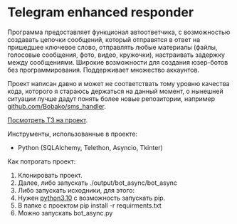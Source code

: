 # Telegram enhanced responder

Программа предоставляет функционал автоответчика, с возможностью создавать цепочки сообщений, который отправятся в ответ
на пришедшее ключевое слово, отправлять любые материалы (файлы, голосовые сообщения, фото, видео, кружочки), настраивать
задержку между сообщениями. Широкие возможности для создания юзер-ботов без программирования. Поддерживает множество 
аккаунтов.

Проект написан давно и может не соответствать тому уровню качества кода, которого я стараюсь держаться на данный момент, о
нынешней ситуации лучше дадут понять более новые репозитории,
например [github.com/Bobako/sms_handler](https://github.com/Bobako/sms_handler).

[Посмотреть ТЗ на проект](task.md).

Инструменты, использованные в проекте:

- Python (SQLAlchemy, Telethon, Asyncio, Tkinter)

Как потрогать проект:

1) Клонировать проект.
2) Далее, либо запускать ./output/bot_async/bot_async
3) Либо запускать исходники, для этого:
4) Нужен [python3.10](https://www.python.org/downloads/) с возможность запускать pip.
5) В папке с проектом pip install -r requirments.txt
6) Можно запускать bot_async.py